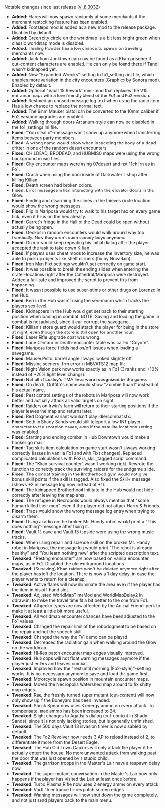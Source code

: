 Notable changes since last release ([v1.8.3032](https://github.com/rotators/Fo1in2/releases/tag/v1.8.3032))

- **Added**: Flares will now spawn randomly at some merchants if the merchant restocking feature has been enabled.
- **Added**: Footsteps mod is added as a new mod to the release package. Disabled by default.
- **Added**: Green city circle on the worldmap is a bit less bright green when classic worldmap mode is disabled.
- **Added**: Healing Powder has a low chance to spawn on traveling merchants now.
- **Added**: Jack from Junktown can now be found as a Khan prisoner if cut-content characters are enabled. He can only be found there if Tandi wasn't kidnapped yet.
- **Added**: New "Expanded Wrecks"-setting to fo1_settings.ini file, which enables more variation in the city encounters (Graphics by Sonora mod). Enabled by default.
- **Added**: Optional "Vault 15 Rework" mini-mod that replaces the V15 entrance maps with a lore friendly blend of the Fo1 and Fo2 version.
- **Added**: Restored an unused message log text when using the radio item. Has a low chance to replace the normal text.
- **Added**: The 9mm Mauser pistol can be converted to the 10mm caliber if Fo2 weapon upgrades are enabled.
- **Added**: Walking through doors Arcanum-style can now be disabled in the fo1_settings.ini file.
- **Fixed**: "You steal x"-message won't show up anymore when transferring items between party members.
- **Fixed**: A wrong name would show when inspecting the body of a dead critter in one of the random desert encounters.
- **Fixed**: CHILDEAD, BRODEAD, and HUBMIS0 maps were using the wrong background music files.
- **Fixed**: City encounter maps were using 07desert and not 11chilrn as in Fo1.
- **Fixed**: Crash when using the door inside of Darkwater's shop after killing Killian.
- **Fixed**: Death screen had broken colors.
- **Fixed**: Error messages when interacting with the elevator doors in the Glow.
- **Fixed**: Finding and disarming the mines in the thieves circle location would show the wrong messages.
- **Fixed**: Flip in Mariposa would try to walk to his target hex on every game tick, even if he is on the hex already.
- **Fixed**: Garret's fridge in the Hall of the Dead could be open without actually being open.
- **Fixed**: Geckos in random encounters would walk around way too frantically. Now they aren't such speedy boys anymore.
- **Fixed**: Gizmo would keep repeating his initial dialog after the player accepted the task to take down Killian.
- **Fixed**: If players uses cheat mods to increase the inventory size, he was able to pick up objects like shelf corners (fix by NovaRain).
- **Fixed**: Iron Man Fixt settings wouldn't set correctly on game start.
- **Fixed**: It was possible to break the ending slides when entering the crater-locations right after the Cathedral/Mariposa were destroyed. Added a fail-safe and improved the script to prevent this from happening.
- **Fixed**: It wasn't possible to use super-stims or other drugs on Lorenzo in the Hub.
- **Fixed**: Keri in the Hub wasn't using the sex-macro which tracks the players sex-level.
- **Fixed**: Kidnappers in the Hub would get set back to their starting position when loading in combat. NOTE: Saving and loading the game in combat is not advised, since it can corrupt the savegame.
- **Fixed**: Killian's store guard would attack the player for being in the store at night, even though the store is still open for another hour.
- **Fixed**: Laser Rifle upgrade cost was wrong.
- **Fixed**: Lone Centaur in Death-encounter table was called "Coyote".
- **Fixed**: Mariposa force fields had on/off issues when loading a savegame.
- **Fixed**: Mauser Pistol barrel angle always looked slightly off.
- **Fixed**: Missing scenery .frm error in MBVATS12 map file.
- **Fixed**: Night Vision perk now works exactly as in Fo1 (3 ranks and +10% instead of +20% light level change).
- **Fixed**: Not all of Loxley's TMA lines were recognized by the game.
- **Fixed**: On death, Griffith's name would show "Zombie Guard" instead of his actual name.
- **Fixed**: Pest control settings of the robots in Mariposa will now work better and actually attack all valid targets on sight.
- **Fixed**: Raiders on Irwin's farm will return to their starting positions if the player leaves the map and returns later.
- **Fixed**: Red Dogmeat variant wouldn't play idle/combat sfx.
- **Fixed**: Seth in Shady Sands would still teleport a low INT player character to the scorpion caves, even if the satellite locations setting was enabled.
- **Fixed**: Starting and ending combat in Hub Downtown would make a hooker go mad.
- **Fixed**: Tag skills item calculation on game start wasn't always working correctly (issues in vanilla Fo1 and with Fixt changes). Replaced complicated calculations with Fo2 is_skill_tagged script command.
- **Fixed**: The "Khan survival counter" wasn't working right. Rewrote the function to correctly track the surviving raiders for the endgame slide.
- **Fixed**: The combat training in the Brotherhood gym would not give bonus skill points if the skill is tagged. Also fixed the Skill+ message (shows +2 in message log now instead of +1).
- **Fixed**: The kidnapped Brotherhood Inititate in the Hub would not hide correctly after leaving the map area.
- **Fixed**: The refugee in Necropolis would always mention that "some human killed their men" even if the player did not attack Harry & Friends.
- **Fixed**: Traps would show the wrong message log entry when trying to disarm them.
- **Fixed**: Using a radio on the broken Mr. Handy robot would print a "This does nothing"-message after fixing it.
- **Fixed**: Vault 13 cave and Vault 15 topside were using the wrong music tracks.
- **Fixed**: When using repair and science skill on the broken Mr. Handy robot in Mariposa, the message log would print "The robot is already healthy" and "You learn nothing new" after the scripted description text.
- **Tweaked**: "Resting encounter" are now based on vanilla encounter maps, as in Fo1. Disabled the old workaround locations.
- **Tweaked**: (Surviving) Khan raiders won't be deleted anymore right after the player has left the location. There is now a 1 day delay, in case the player wants to return for a cleanup.
- **Tweaked**: Active flares will now illuminate the area even if the player has the item in his off-hand slot.
- **Tweaked**: Adjusted WorldMapTimeMod and WorldMapDelay2 in ddraw.ini to make the travel time fit a bit better to the one from Fo1.
- **Tweaked**: All gecko types are now affected by the Animal Friend-perk to make it at least a little bit more useful.
- **Tweaked**: All worldmap encounter chances have been adjusted to the Fo1 values.
- **Tweaked**: Changed the repair limit of the robodogmeat to be based on the repair and not the speech skill.
- **Tweaked**: Changed the way the Fo1 demo can be played.
- **Tweaked**: Decreased the radiation gain when walking around the Glow on the worldmap.
- **Tweaked**: Hi-Res patch encounter map edges visually improved.
- **Tweaked**: Hub cops will not float warning messages anymore if the player just enters and leaves combat.
- **Tweaked**: Improved how the "rest until morning (Fo2-style)"-setting works. It is not necessary anymore to save and load the game first.
- **Tweaked**: Motorcycle spawn position in mountain encounter maps.
- **Tweaked**: Moved the Necropolis Watershed map around to fix shitty map edges.
- **Tweaked**: Rae, the freshly turned super mutant (cut-content) will now only show up if the Boneyard has been invaded.
- **Tweaked**: Shock Spear now uses 3 energy ammo on every attack. To compensate, max ammo has been increased to 24.
- **Tweaked**: Slight changes to Agatha's dialog (cut-content in Shady Sands), since it is not only lacking stories, but is generally unfinished.
- **Tweaked**: The 500 days Vault 13 invasion timer is now disabled by default.
- **Tweaked**: The Fo2 Revolver now needs 3 AP to reload instead of 2, to differentiate it more from the Desert Eagle.
- **Tweaked**: The Hub Old Town Captors will only attack the player if he actually enters the house. No more unwanted attack from walking past the door that was just opened by a stupid child.
- **Tweaked**: The garrison troops in the Master's Lair have a respawn delay now.
- **Tweaked**: The super mutant conversation in the Master's Lair now only happens if the player has visited the Lair at least once before.
- **Tweaked**: Turbo Plasma Rifle now uses 2 energy ammo on every attack.
- **Tweaked**: Vault 15 entrance hi-res patch screen edges.
- **Tweaked**: Warning messages will now shut down the game completely, and not just send players back to the main menu.

